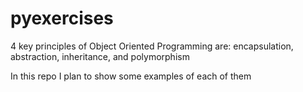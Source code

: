 # pyexercises

4 key principles of Object Oriented Programming are:
encapsulation, abstraction, inheritance, and polymorphism

In this repo I plan to show some examples of each of them
